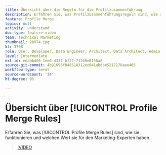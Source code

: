 ```yaml
---
title: Übersicht über die Regeln für die Profilzusammenführung
description: Erfahren Sie, was Profilzusammenführungsregeln sind, wie sie funktionieren und welchen Wert sie für den Marketing-Experten haben.
feature: Profile Merge
topics: null
activity: understand
doc-type: feature video
team: Technical Marketing
thumbnail: 28974.jpg
kt: 3708
role: User, Developer, Data Engineer, Architect, Data Architect, Admin, Leader
level: Intermediate
exl-id: edabbd66-1ee0-4337-bf27-7f240e8156a8
source-git-commit: 4b91696f840518312ec041abdbe5217178aee405
workflow-type: tm+mt
source-wordcount: '34'
ht-degree: 0%

---
```


# Übersicht über [!UICONTROL Profile Merge Rules]

Erfahren Sie, was [!UICONTROL Profile Merge Rules] sind, wie sie funktionieren und welchen Wert sie für den Marketing-Experten haben.

>[!VIDEO](https://video.tv.adobe.com/v/32162/?quality=12&captions=ger)
